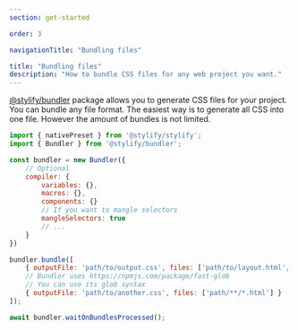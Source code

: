 ```yaml
---
section: get-started

order: 3

navigationTitle: "Bundling files"

title: "Bundling files"
description: "How to bundle CSS files for any web project you want."
---
```


[@stylify/bundler](/docs/bundler) package allows you to generate CSS files for your project. You can bundle any file format. The easiest way is to generate all CSS into one file. However the amount of bundles is not limited.

```js
import { nativePreset } from '@stylify/stylify';
import { Bundler } from '@stylify/bundler';

const bundler = new Bundler({
	// Optional
	compiler: {
		variables: {},
		macros: {},
		components: {}
		// If you want to mangle selectors
		mangleSelectors: true
		// ...
	}
})

bundler.bundle([
	{ outputFile: 'path/to/output.css', files: ['path/to/layout.html', 'path/to/page.html'] }
	// Bundler uses https://npmjs.com/package/fast-glob
	// You can use its glob syntax
	{ outputFile: 'path/to/another.css', files: ['path/**/*.html'] }
]);

await bundler.waitOnBundlesProcessed();
```
